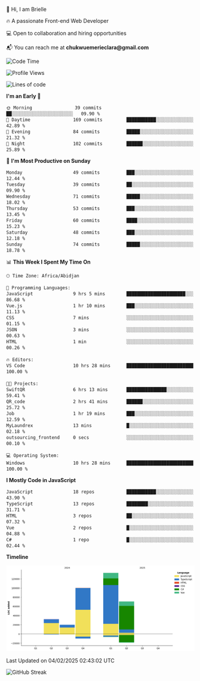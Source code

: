 <div align="left">
  <p>👋 Hi, I am Brielle</p>
  <p>🔥 A passionate Front-end Web Developer</p>
  <p>💻 Open to collaboration and hiring opportunities</p>
  <p>📬 You can reach me at <strong>chukwuemerieclara@gmail.com</strong></p>
</div>


 
 <!--START_SECTION:waka-->
![Code Time](http://img.shields.io/badge/Code%20Time-463%20hrs%2040%20mins-blue)

![Profile Views](http://img.shields.io/badge/Profile%20Views-0-blue)

![Lines of code](https://img.shields.io/badge/From%20Hello%20World%20I%27ve%20Written-290.3%20thousand%20lines%20of%20code-blue)

**I'm an Early 🐤** 

```text
🌞 Morning                39 commits          ██░░░░░░░░░░░░░░░░░░░░░░░   09.90 % 
🌆 Daytime                169 commits         ███████████░░░░░░░░░░░░░░   42.89 % 
🌃 Evening                84 commits          █████░░░░░░░░░░░░░░░░░░░░   21.32 % 
🌙 Night                  102 commits         ██████░░░░░░░░░░░░░░░░░░░   25.89 % 
```
📅 **I'm Most Productive on Sunday** 

```text
Monday                   49 commits          ███░░░░░░░░░░░░░░░░░░░░░░   12.44 % 
Tuesday                  39 commits          ██░░░░░░░░░░░░░░░░░░░░░░░   09.90 % 
Wednesday                71 commits          █████░░░░░░░░░░░░░░░░░░░░   18.02 % 
Thursday                 53 commits          ███░░░░░░░░░░░░░░░░░░░░░░   13.45 % 
Friday                   60 commits          ████░░░░░░░░░░░░░░░░░░░░░   15.23 % 
Saturday                 48 commits          ███░░░░░░░░░░░░░░░░░░░░░░   12.18 % 
Sunday                   74 commits          █████░░░░░░░░░░░░░░░░░░░░   18.78 % 
```


📊 **This Week I Spent My Time On** 

```text
🕑︎ Time Zone: Africa/Abidjan

💬 Programming Languages: 
JavaScript               9 hrs 5 mins        ██████████████████████░░░   86.68 % 
Vue.js                   1 hr 10 mins        ███░░░░░░░░░░░░░░░░░░░░░░   11.13 % 
CSS                      7 mins              ░░░░░░░░░░░░░░░░░░░░░░░░░   01.15 % 
JSON                     3 mins              ░░░░░░░░░░░░░░░░░░░░░░░░░   00.63 % 
HTML                     1 min               ░░░░░░░░░░░░░░░░░░░░░░░░░   00.26 % 

🔥 Editors: 
VS Code                  10 hrs 28 mins      █████████████████████████   100.00 % 

🐱‍💻 Projects: 
SwiftQR                  6 hrs 13 mins       ███████████████░░░░░░░░░░   59.41 % 
QR_code                  2 hrs 41 mins       ██████░░░░░░░░░░░░░░░░░░░   25.72 % 
Job                      1 hr 19 mins        ███░░░░░░░░░░░░░░░░░░░░░░   12.59 % 
MyLaundrex               13 mins             █░░░░░░░░░░░░░░░░░░░░░░░░   02.18 % 
outsourcing_frontend     0 secs              ░░░░░░░░░░░░░░░░░░░░░░░░░   00.10 % 

💻 Operating System: 
Windows                  10 hrs 28 mins      █████████████████████████   100.00 % 
```

**I Mostly Code in JavaScript** 

```text
JavaScript               18 repos            ███████████░░░░░░░░░░░░░░   43.90 % 
TypeScript               13 repos            ████████░░░░░░░░░░░░░░░░░   31.71 % 
HTML                     3 repos             ██░░░░░░░░░░░░░░░░░░░░░░░   07.32 % 
Vue                      2 repos             █░░░░░░░░░░░░░░░░░░░░░░░░   04.88 % 
C#                       1 repo              █░░░░░░░░░░░░░░░░░░░░░░░░   02.44 % 
```



**Timeline**

![Lines of Code chart](https://raw.githubusercontent.com/Brielle28/Brielle28/main/assets/bar_graph.png)


 Last Updated on 04/02/2025 02:43:02 UTC
<!--END_SECTION:waka-->

![GitHub Streak](https://github-readme-streak-stats.herokuapp.com/?user=Brielle28)



